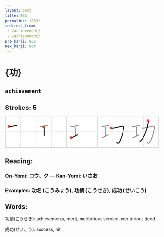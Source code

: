 ```yaml
---
layout: post
title: 863
permalink: /863/
redirect_from:
 - /achievement/
 - /achievement/
pre_kanji: 862
nex_kanji: 864
---
```


# {功}

## `achievement`

## Strokes: 5

<div class="stroke"><img src="../images/E58A9F.png" /></div>

## Reading:

### On-Yomi: コウ、ク &mdash; Kun-Yomi: いさお

### Examples: 功名 (こうみょう), 功績 (こうせき), 成功 (せいこう)

## Words:

功績(こうせき): achievements, merit, meritorious service, meritorious deed

成功(せいこう): success, hit
